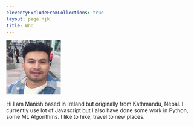 ```yaml
---
eleventyExcludeFromCollections: true
layout: page.njk
title: Who
---
```


![manish](/assets//images//sidebar_profile.jpg)

Hi I am Manish based in Ireland but originally from Kathmandu, Nepal. I currently use lot of Javascript but I also have done some work in Python, some ML Algorithms. I like to hike, travel to new places.
